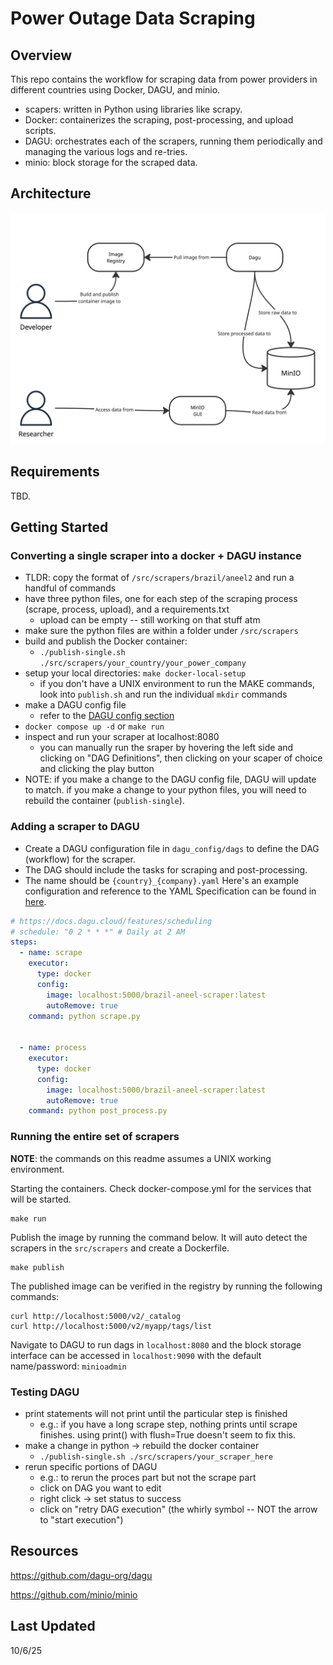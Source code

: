 # Power Outage Data Scraping

## Overview

This repo contains the workflow for scraping data from power providers in different countries using Docker, DAGU, and minio.
- scapers: written in Python using libraries like scrapy.
- Docker: containerizes the scraping, post-processing, and upload scripts.
- DAGU: orchestrates each of the scrapers, running them periodically and managing the various logs and re-tries.
- minio: block storage for the scraped data.

## Architecture

![Architecture](./old_misc/docs/img/Architecture.jpg)

<!-- ## Example

Refer to the `src/scrapers/brazil/aneel` scraper. -->

## Requirements

<!-- Working `scraper.py` and `post_process.py` files for each country and power provider. -->
TBD. 

## Getting Started
<!-- ### Running a single scraper -->
### Converting a single scraper into a docker + DAGU instance
- TLDR: copy the format of `/src/scrapers/brazil/aneel2` and run a handful of commands
- have three python files, one for each step of the scraping process (scrape, process, upload), and a requirements.txt
  - upload can be empty -- still working on that stuff atm
- make sure the python files are within a folder under `/src/scrapers`
- build and publish the Docker container: 
  - `./publish-single.sh ./src/scrapers/your_country/your_power_company`
- setup your local directories: `make docker-local-setup`
  - if you don't have a UNIX environment to run the MAKE  commands, look into `publish.sh` and run the individual `mkdir` commands
- make a DAGU config file 
  - refer to the [DAGU config section](#adding-a-scraper-to-dagu)
- `docker compose up -d` or `make run` 
- inspect and run your scraper at localhost:8080
  - you can manually run the sraper by hovering the left side and clicking on "DAG Definitions", then clicking on your scaper of choice and clicking the play button
- NOTE: if you make a change to the DAGU config file, DAGU will update to match. if you make a change to your python files, you will need to rebuild the container (`publish-single`).


### Adding a scraper to DAGU
- Create a DAGU configuration file in `dagu_config/dags` to define the DAG (workflow) for the scraper.
- The DAG should include the tasks for scraping and post-processing.
- The name should be `{country}_{company}.yaml` Here's an example configuration and reference to the YAML Specification can be found in [here](https://docs.dagu.cloud/reference/yaml).

```yaml
# https://docs.dagu.cloud/features/scheduling
# schedule: "0 2 * * *" # Daily at 2 AM
steps:
  - name: scrape
    executor:
      type: docker
      config:
        image: localhost:5000/brazil-aneel-scraper:latest
        autoRemove: true
    command: python scrape.py


  - name: process
    executor:
      type: docker
      config:
        image: localhost:5000/brazil-aneel-scraper:latest
        autoRemove: true
    command: python post_process.py
```


### Running the entire set of scrapers 
**NOTE**: the commands on this readme assumes a UNIX working environment.

Starting the containers. Check docker-compose.yml for the services that will be started.

```
make run
```

Publish the image by running the command below. It will auto detect the scrapers in the `src/scrapers` and create a Dockerfile.

```shell
make publish
```

The published image can be verified in the registry by running the following commands:

```
curl http://localhost:5000/v2/_catalog
curl http://localhost:5000/v2/myapp/tags/list
```

Navigate to DAGU to run dags in `localhost:8080`
and the block storage interface can be accessed in `localhost:9090` with the default name/password: `minioadmin`

### Testing DAGU
- print statements will not print until the particular step is finished
  - e.g.: if you have a long scrape step, nothing prints until scrape finishes. using print() with flush=True doesn't seem to fix this.
- make a change in python → rebuild the docker container
  - `./publish-single.sh ./src/scrapers/your_scraper_here`
- rerun specific portions of DAGU
  - e.g.: to rerun the proces part but not the scrape part
  - click on DAG you want to edit
  - right click → set status to success
  - click on "retry DAG execution" (the whirly symbol -- NOT the arrow to "start execution")


## Resources

<https://github.com/dagu-org/dagu>

<https://github.com/minio/minio>

## Last Updated
10/6/25